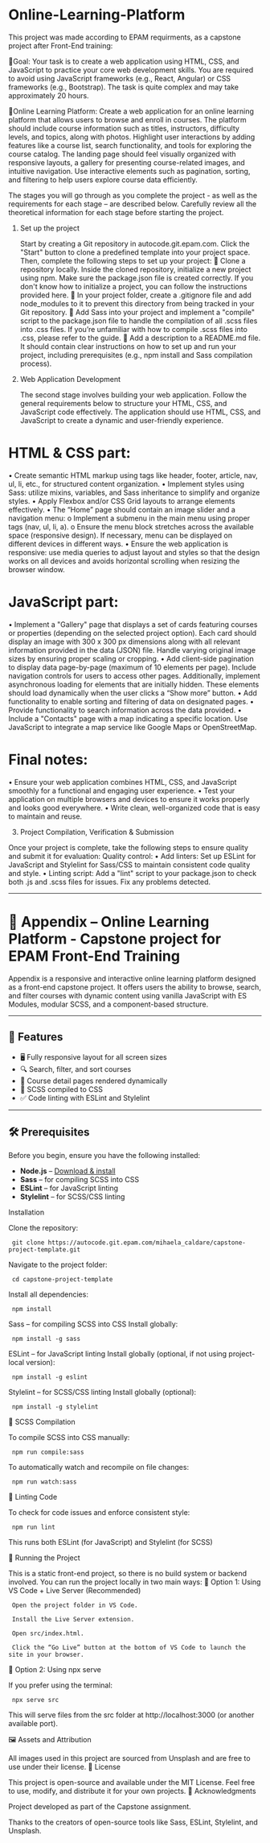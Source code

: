 # Online-Learning-Platform

This project was made according to EPAM requirments, as a capstone project after Front-End training:

🔹Goal:
Your task is to create a web application using HTML, CSS, and JavaScript to practice your core web development skills. You are required to avoid using JavaScript frameworks (e.g., React, Angular) or CSS frameworks (e.g., Bootstrap). The task is quite complex and may take approximately 20 hours.

🔹Online Learning Platform:
Create a web application for an online learning platform that allows users to browse and enroll in courses. The platform should include course information such as titles, instructors, difficulty levels, and topics, along with photos. Highlight user interactions by adding features like a course list, search functionality, and tools for exploring the course catalog. The landing page should feel visually organized with responsive layouts, a gallery for presenting course-related images, and intuitive navigation. Use interactive elements such as pagination, sorting, and filtering to help users explore course data efficiently.

The stages you will go through as you complete the project - as well as the requirements for each stage – are described below. Carefully review all the theoretical information for each stage before starting the project.

1. Set up the project

   Start by creating a Git repository in autocode.git.epam.com. Click the "Start" button to clone a predefined template into your project space. Then, complete the following steps to set up your project:
   🔹 Clone a repository locally. Inside the cloned repository, initialize a new project using npm. Make sure the package.json file is created correctly. If you don't know how to initialize a project, you can follow the instructions provided here.
   🔹 In your project folder, create a .gitignore file and add node_modules to it to prevent this directory from being tracked in your Git repository.
   🔹 Add Sass into your project and implement a "compile" script to the package.json file to handle the compilation of all .scss files into .css files. If you’re unfamiliar with how to compile .scss files into .css, please refer to the guide.
   🔹 Add a description to a README.md file. It should contain clear instructions on how to set up and run your project, including prerequisites (e.g., npm install and Sass compilation process).

2. Web Application Development

   The second stage involves building your web application. Follow the general requirements below to structure your HTML, CSS, and JavaScript code effectively. The application should use HTML, CSS, and JavaScript to create a dynamic and user-friendly experience.

# HTML & CSS part:

• Create semantic HTML markup using tags like header, footer, article, nav, ul, li, etc., for structured content organization.
• Implement styles using Sass: utilize mixins, variables, and Sass inheritance to simplify and organize styles.
• Apply Flexbox and/or CSS Grid layouts to arrange elements effectively.
• The “Home” page should contain an image slider and a navigation menu:
o Implement a submenu in the main menu using proper tags (nav, ul, li, a).
o Ensure the menu block stretches across the available space (responsive design). If necessary, menu can be displayed on different devices in different ways.
• Ensure the web application is responsive: use media queries to adjust layout and styles so that the design works on all devices and avoids horizontal scrolling when resizing the browser window.

# JavaScript part:

• Implement a "Gallery" page that displays a set of cards featuring courses or properties (depending on the selected project option). Each card should display an image with 300 x 300 px dimensions along with all relevant information provided in the data (JSON) file. Handle varying original image sizes by ensuring proper scaling or cropping.
• Add client-side pagination to display data page-by-page (maximum of 10 elements per page). Include navigation controls for users to access other pages. Additionally, implement asynchronous loading for elements that are initially hidden. These elements should load dynamically when the user clicks a “Show more” button.
• Add functionality to enable sorting and filtering of data on designated pages.
• Provide functionality to search information across the data provided.
• Include a "Contacts" page with a map indicating a specific location. Use JavaScript to integrate a map service like Google Maps or OpenStreetMap.

# Final notes:

• Ensure your web application combines HTML, CSS, and JavaScript smoothly for a functional and engaging user experience.
• Test your application on multiple browsers and devices to ensure it works properly and looks good everywhere.
• Write clean, well-organized code that is easy to maintain and reuse.

3. Project Compilation, Verification & Submission

Once your project is complete, take the following steps to ensure quality and submit it for evaluation:
Quality control:
• Add linters: Set up ESLint for JavaScript and Stylelint for Sass/CSS to maintain consistent code quality and style.
• Linting script: Add a "lint" script to your package.json to check both .js and .scss files for issues. Fix any problems detected.

---

# 📘 Appendix – Online Learning Platform - Capstone project for EPAM Front-End Training

Appendix is a responsive and interactive online learning platform designed as a front-end capstone project. It offers users the ability to browse, search, and filter courses with dynamic content using vanilla JavaScript with ES Modules, modular SCSS, and a component-based structure.

---

## 🚀 Features

- 🖥️ Fully responsive layout for all screen sizes
- 🔍 Search, filter, and sort courses
- 📄 Course detail pages rendered dynamically
- 🎨 SCSS compiled to CSS
- ✅ Code linting with ESLint and Stylelint

---

## 🛠️ Prerequisites

Before you begin, ensure you have the following installed:

- **Node.js** – [Download & install](https://nodejs.org/)
- **Sass** – for compiling SCSS into CSS
- **ESLint** – for JavaScript linting
- **Stylelint** – for SCSS/CSS linting

Installation

Clone the repository:

     git clone https://autocode.git.epam.com/mihaela_caldare/capstone-project-template.git

Navigate to the project folder:

     cd capstone-project-template

Install all dependencies:

     npm install

Sass – for compiling SCSS into CSS
Install globally:

     npm install -g sass

ESLint – for JavaScript linting
Install globally (optional, if not using project-local version):

     npm install -g eslint

Stylelint – for SCSS/CSS linting
Install globally (optional):

     npm install -g stylelint

🧵 SCSS Compilation

To compile SCSS into CSS manually:

     npm run compile:sass

To automatically watch and recompile on file changes:

     npm run watch:sass

🧹 Linting Code

To check for code issues and enforce consistent style:

     npm run lint

This runs both ESLint (for JavaScript) and Stylelint (for SCSS)

📡 Running the Project

This is a static front-end project, so there is no build system or backend involved. You can run the project locally in two main ways:
🔹 Option 1: Using VS Code + Live Server (Recommended)

     Open the project folder in VS Code.

     Install the Live Server extension.

     Open src/index.html.

     Click the “Go Live” button at the bottom of VS Code to launch the site in your browser.

🔹 Option 2: Using npx serve

If you prefer using the terminal:

     npx serve src

This will serve files from the src folder at http://localhost:3000 (or another available port).

🖼️ Assets and Attribution

All images used in this project are sourced from Unsplash and are free to use under their license.
📄 License

This project is open-source and available under the MIT License. Feel free to use, modify, and distribute it for your own projects.
🙌 Acknowledgments

Project developed as part of the Capstone assignment.

Thanks to the creators of open-source tools like Sass, ESLint, Stylelint, and Unsplash.
